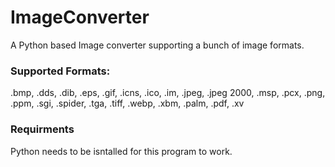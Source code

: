 # ImageConverter
A Python based Image converter supporting a bunch of image formats.
### Supported Formats:
.bmp, .dds, .dib, .eps, .gif, .icns, .ico, .im, .jpeg, .jpeg 2000, .msp, .pcx, .png, .ppm, .sgi, .spider, .tga, .tiff, .webp, .xbm, .palm, .pdf, .xv

### Requirments
Python needs to be isntalled for this program to work.
